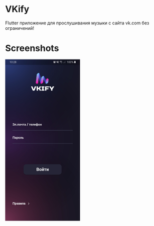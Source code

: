 # VKify

Flutter приложение для прослушивания музыки с сайта vk.com без ограничений!

# Screenshots

<img src="screenshots/auth2.jpg" height="520px">